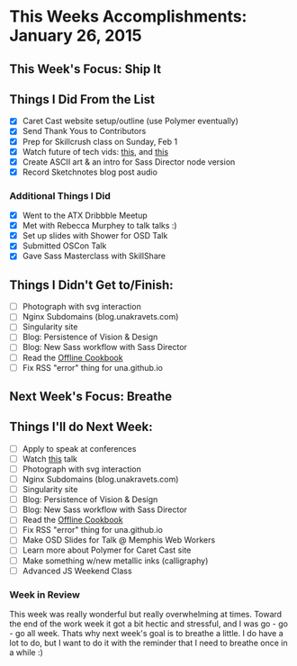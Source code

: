 # This Weeks Accomplishments: January 26, 2015

## This Week's Focus: Ship It

## Things I Did From the List
- [x] Caret Cast website setup/outline (use Polymer eventually)
- [x] Send Thank Yous to Contributors
- [x] Prep for Skillcrush class on Sunday, Feb 1
- [x] Watch future of tech vids: [this](http://vimeo.com/110386621), and [this](https://www.youtube.com/watch?v=ji4TyY14UWU)
- [x] Create ASCII art & an intro for Sass Director node version
- [x] Record Sketchnotes blog post audio

### Additional Things I Did

- [x] Went to the ATX Dribbble Meetup
- [x] Met with Rebecca Murphey to talk talks :)
- [x] Set up slides with Shower for OSD Talk
- [x] Submitted OSCon Talk
- [x] Gave Sass Masterclass with SkillShare

## Things I Didn't Get to/Finish:
- [ ] Photograph with svg interaction
- [ ] Nginx Subdomains (blog.unakravets.com)
- [ ] Singularity site
- [ ] Blog: Persistence of Vision & Design
- [ ] Blog: New Sass workflow with Sass Director
- [ ] Read the [Offline Cookbook](http://jakearchibald.com/2014/offline-cookbook/)
- [ ] Fix RSS "error" thing for una.github.io

## Next Week's Focus: Breathe

## Things I'll do Next Week:

- [ ] Apply to speak at conferences
- [ ] Watch [this](https://www.youtube.com/watch?v=ji5_MqicxSo#t=239) talk
- [ ] Photograph with svg interaction
- [ ] Nginx Subdomains (blog.unakravets.com)
- [ ] Singularity site
- [ ] Blog: Persistence of Vision & Design
- [ ] Blog: New Sass workflow with Sass Director
- [ ] Read the [Offline Cookbook](http://jakearchibald.com/2014/offline-cookbook/)
- [ ] Fix RSS "error" thing for una.github.io
- [ ] Make OSD Slides for Talk @ Memphis Web Workers
- [ ] Learn more about Polymer for Caret Cast site
- [ ] Make something w/new metallic inks (calligraphy)
- [ ] Advanced JS Weekend Class

### Week in Review

This week was really wonderful but really overwhelming at times. Toward the end of the work week it got a bit hectic and stressful, and I was go - go - go all week. Thats why next week's goal is to breathe a little. I do have a lot to do, but I want to do it with the reminder that I need to breathe once in a while :)